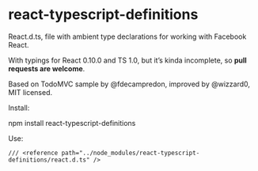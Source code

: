 react-typescript-definitions
============================

React.d.ts, file with ambient type declarations for working with Facebook React.

With typings for React 0.10.0 and TS 1.0, but it’s kinda incomplete, so **pull requests are welcome**.

Based on TodoMVC sample by @fdecampredon, improved by @wizzard0, MIT licensed.

Install: 

   npm install react-typescript-definitions

Use:

    /// <reference path="../node_modules/react-typescript-definitions/react.d.ts" />

